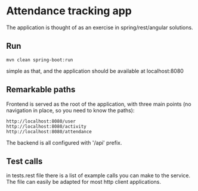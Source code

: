 # Attendance tracking app

The application is thought of as an exercise in spring/rest/angular solutions.

## Run

```
mvn clean spring-boot:run
```
simple as that, and the application should be available at localhost:8080

## Remarkable paths

Frontend is served as the root of the application, with three main points (no navigation in place, so you need to know the paths):
```
http://localhost:8080/user
http://localhost:8080/activity
http://localhost:8080/attendance
```

The backend is all configured with '/api' prefix.

## Test calls

in tests.rest file there is a list of example calls you can make to the service. The file can easily be adapted for most http client applications.
